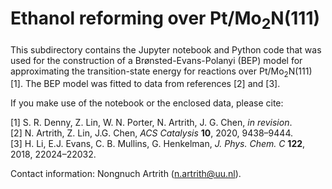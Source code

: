 # Ethanol reforming over Pt/Mo<sub>2</sub>N(111)

This subdirectory contains the Jupyter notebook and Python code that 
was used for the construction of a Brønsted-Evans-Polanyi (BEP) model 
for approximating the transition-state energy for reactions over 
Pt/Mo<sub>2</sub>N(111) [1].  The BEP model was fitted to data from 
references [2] and [3].

If you make use of the notebook or the enclosed data, please cite:

[1] S. R. Denny, Z. Lin, W. N. Porter, N. Artrith, J. G. Chen, *in revision*.<br/>
[2] N. Artrith, Z. Lin, J.G. Chen, *ACS Catalysis* **10**, 2020, 9438–9444.<br/>
[3] H. Li, E.J. Evans, C. B. Mullins, G. Henkelman, *J. Phys. Chem. C* **122**, 2018,
22024–22032.

Contact information: Nongnuch Artrith (n.artrith@uu.nl).
